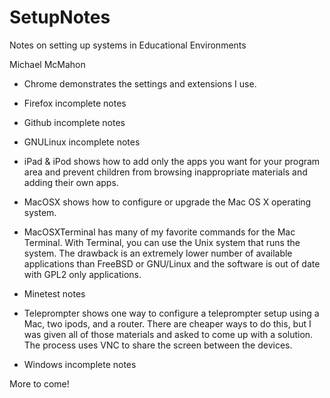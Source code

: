 # SetupNotes
Notes on setting up systems in Educational Environments

Michael McMahon

  * Chrome demonstrates the settings and extensions I use.
  
  * Firefox incomplete notes

  * Github incomplete notes

  * GNULinux incomplete notes

  * iPad & iPod shows how to add only the apps you want for your program area and prevent children from browsing inappropriate materials and adding their own apps.

  * MacOSX shows how to configure or upgrade the Mac OS X operating system.

  * MacOSXTerminal has many of my favorite commands for the Mac Terminal.  With Terminal, you can use the Unix system that runs the system.  The drawback is an extremely lower number of available applications than FreeBSD or GNU/Linux and the software is out of date with GPL2 only applications.

  * Minetest notes

  * Teleprompter shows one way to configure a teleprompter setup using a Mac, two ipods, and a router.  There are cheaper ways to do this, but I was given all of those materials and asked to come up with a solution.  The process uses VNC to share the screen between the devices.

  * Windows incomplete notes

More to come!
